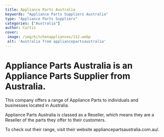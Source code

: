 ```yaml
---
title: Appliance Parts Australia
keywords: "Appliance Parts Suppliers Australia"
type: "Appliance Parts Suppliers"
categories: ["Australia"]
author: Curtis
cover:
 image: /img/kitchenappliances/112.webp
 alt: 'Australia from appliancepartsaustralia'
---
```


# Appliance Parts Australia is an Appliance Parts Supplier from Australia.

This company offers a range of Appliance Parts to individuals and businesses located in Australia.

Appliance Parts Australia is classed as a Reseller, which means they are a Reseller of the parts they offer to their customers.

To check out their range, visit their website appliancepartsaustralia.com.au/.
